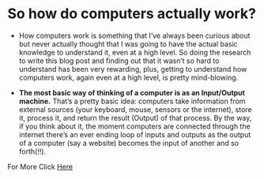 # So how do computers actually work?

- How computers work is something that I’ve always been curious about but never actually thought that I was going to have the actual basic knowledge to understand it, even at a high level. So doing the research to write this blog post and finding out that it wasn’t so hard to understand has been very rewarding, plus, getting to understand how computers work, again even at a high level, is pretty mind-blowing.

- **The most basic way of thinking of a computer is as an Input/Output machine.** That’s a pretty basic idea: computers take information from external sources (your keyboard, mouse, sensors or the internet), store it, process it, and return the result (Output) of that process. By the way, if you think about it, the moment computers are connected through the internet there’s an ever ending loop of inputs and outputs as the output of a computer (say a website) becomes the input of another and so forth(!!).

For More Click [Here](https://medium.com/@SchezHugo/so-how-do-computers-actually-work-911bd3681dbd)